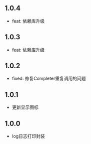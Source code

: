 ## 1.0.4

* feat: 依赖库升级

## 1.0.3

* feat: 依赖库升级

## 1.0.2

* fixed: 修复Completer重复调用的问题

## 1.0.1

* 更新显示图标

## 1.0.0

* log日志打印封装
